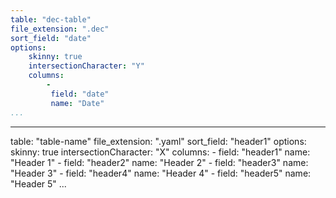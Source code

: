 ```yaml
---
table: "dec-table"
file_extension: ".dec"
sort_field: "date"
options:
	skinny: true
	intersectionCharacter: "Y"
	columns:
		- 
		 field: "date"
		 name: "Date"
...
```

---
table: "table-name"
file_extension: ".yaml"
sort_field: "header1"
options:
	skinny: true
	intersectionCharacter: "X"
	columns:
		- 
		 field: "header1"
		 name: "Header 1"
		- 
		 field: "header2"
		 name: "Header 2"
		- 
		 field: "header3"
		 name: "Header 3"
		- 
		 field: "header4"
		 name: "Header 4"
		- 
		 field: "header5"
		 name: "Header 5"
...
